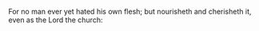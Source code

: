 For no man ever yet hated his own flesh; but nourisheth and cherisheth it, even as the Lord the church:
